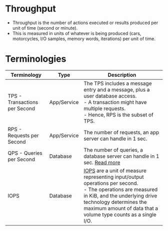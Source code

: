 # Throughput
- Throughput is the number of actions executed or results produced per unit of time (second or minute).
- This is measured in units of whatever is being produced (cars, motorcycles, I/O samples, memory words, iterations) per unit of time.

# Terminologies

| Terminology                   | Type        | Description                                                                                                                                                                                                                                                                                                                   |
|-------------------------------|-------------|-------------------------------------------------------------------------------------------------------------------------------------------------------------------------------------------------------------------------------------------------------------------------------------------------------------------------------|
| TPS - Transactions per Second | App/Service | The TPS includes a message entry and a message, plus a user database access. <br/>- A transaction might have multiple requests.<br/>- Hence, RPS is the subset of TPS.                                                                                                                                                        |
| RPS - Requests per Second     | App/Service | The number of requests, an app server can handle in 1 sec.                                                                                                                                                                                                                                                                    |
| QPS - Queries per Second      | Database    | The number of queries, a database server can handle in 1 sec. [Read more](https://support.huaweicloud.com/intl/en-us/waf_faq/waf_01_0179.html#waf_01_0179__table48681616133812)                                                                                                                                               |
| IOPS                          | Database    | [IOPS](https://docs.aws.amazon.com/AWSEC2/latest/UserGuide/ebs-io-characteristics.html) are a unit of measure representing input/output operations per second.<br/>- The operations are measured in KiB, and the underlying drive technology determines the maximum amount of data that a volume type counts as a single I/O. |